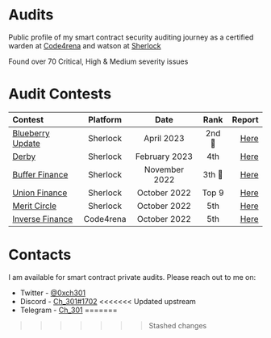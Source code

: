# Audits
 Public profile of my smart contract security auditing journey as a certified warden at [Code4rena](https://code4rena.com/) and watson at [Sherlock](https://app.sherlock.xyz/audits/contests) 

Found over 70 Critical, High & Medium severity issues

# Audit Contests
 | Contest | Platform | Date | Rank | Report | 
| :---         |     :---:      |     :---:     |     :---:    |          ---: |
| [Blueberry Update](https://app.sherlock.xyz/audits/contests/69)     | Sherlock     |  April 2023    |    2nd 🥈  | [Here](https://github.com/Ch-301/audits/tree/main/Sherlock/blueberry_update/report.md)      | 
| [Derby](https://app.sherlock.xyz/audits/contests/13)     | Sherlock     |  February 2023    |    4th   | [Here](https://github.com/Ch-301/audits/tree/main/Sherlock/derby/report.md)      | 
| [Buffer Finance](https://app.sherlock.xyz/audits/contests/24)     | Sherlock     |  November 2022    |    3th 🥉  | [Here](https://github.com/Ch-301/audits/tree/main/Sherlock/buffer_finance/report.md)      | 
| [Union Finance](https://app.sherlock.xyz/audits/contests/11)     | Sherlock     |  October 2022    |    Top 9   | [Here](https://github.com/Ch-301/audits/tree/main/Sherlock/union_finance/report.md)      | 
| [Merit Circle](https://app.sherlock.xyz/audits/contests/9)     | Sherlock     |  October 2022    |    5th   | [Here](https://github.com/Ch-301/audits/tree/main/Sherlock/merit_circle/report.md)      | 
| [Inverse Finance](https://code4rena.com/contests/2022-10-inverse-finance-contest)     | Code4rena     |  October 2022    |    5th   | [Here](https://github.com/Ch-301/audits/tree/main/Code4rena/inverse_finance/report.md)      | 


# Contacts
I am available for smart contract private audits. Please reach out to me on:

- Twitter    - [@0xch301](https://twitter.com/0xch301)
- Discord   - [Ch_301#1702](https://discord.com/users/Ch_301#1702)
<<<<<<< Updated upstream
- Telegram - [Ch_301](https://t.me/Ch_301)
=======

>>>>>>> Stashed changes
